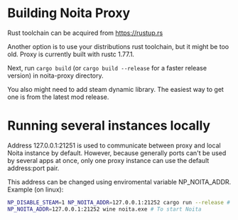 # Building Noita Proxy

Rust toolchain can be acquired from https://rustup.rs

Another option is to use your distributions rust toolchain, but it might be too old. Proxy is currently built with rustc 1.77.1.

Next, run `cargo build` (or `cargo build --release` for a faster release version) in noita-proxy directory.

You also might need to add steam dynamic library. The easiest way to get one is from the latest mod release.

# Running several instances locally

Address 127.0.0.1:21251 is used to communicate between proxy and local Noita instance by default.
However, because generally ports can't be used by several apps at once, only one proxy instance can use the default address:port pair.

This address can be changed using enviromental variable NP_NOITA_ADDR. Example (on linux):
```bash
NP_DISABLE_STEAM=1 NP_NOITA_ADDR=127.0.0.1:21252 cargo run --release # To start the proxy
NP_NOITA_ADDR=127.0.0.1:21252 wine noita.exe # To start Noita
```
